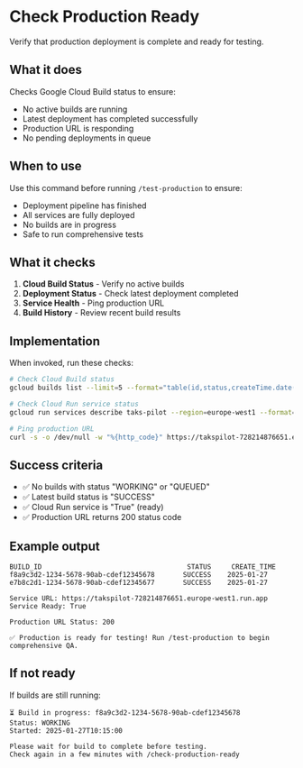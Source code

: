# Check Production Ready

Verify that production deployment is complete and ready for testing.

## What it does

Checks Google Cloud Build status to ensure:
- No active builds are running
- Latest deployment has completed successfully
- Production URL is responding
- No pending deployments in queue

## When to use

Use this command before running `/test-production` to ensure:
- Deployment pipeline has finished
- All services are fully deployed
- No builds are in progress
- Safe to run comprehensive tests

## What it checks

1. **Cloud Build Status** - Verify no active builds
2. **Deployment Status** - Check latest deployment completed
3. **Service Health** - Ping production URL
4. **Build History** - Review recent build results

## Implementation

When invoked, run these checks:

```bash
# Check Cloud Build status
gcloud builds list --limit=5 --format="table(id,status,createTime.date())"

# Check Cloud Run service status
gcloud run services describe taks-pilot --region=europe-west1 --format="value(status.url,status.conditions[0].status)"

# Ping production URL
curl -s -o /dev/null -w "%{http_code}" https://takspilot-728214876651.europe-west1.run.app/
```

## Success criteria

- ✅ No builds with status "WORKING" or "QUEUED"
- ✅ Latest build status is "SUCCESS"
- ✅ Cloud Run service is "True" (ready)
- ✅ Production URL returns 200 status code

## Example output

```
BUILD_ID                                    STATUS     CREATE_TIME
f8a9c3d2-1234-5678-90ab-cdef12345678       SUCCESS    2025-01-27
e7b8c2d1-1234-5678-90ab-cdef12345677       SUCCESS    2025-01-27

Service URL: https://takspilot-728214876651.europe-west1.run.app
Service Ready: True

Production URL Status: 200

✅ Production is ready for testing! Run /test-production to begin comprehensive QA.
```

## If not ready

If builds are still running:
```
⏳ Build in progress: f8a9c3d2-1234-5678-90ab-cdef12345678
Status: WORKING
Started: 2025-01-27T10:15:00

Please wait for build to complete before testing.
Check again in a few minutes with /check-production-ready
```